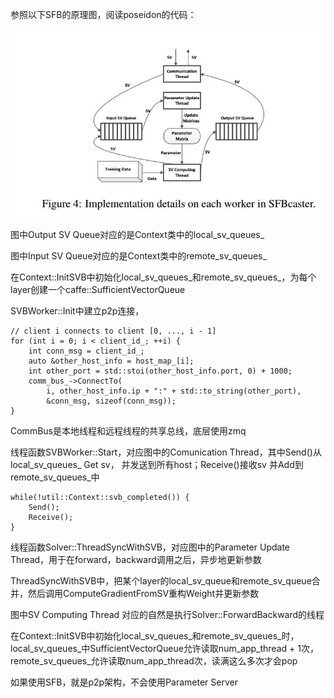 参照以下SFB的原理图，阅读poseidon的代码：

![](./images/SFBcaster.jpg)


图中Output SV Queue对应的是Context类中的local_sv_queues_

图中Input SV Queue对应的是Context类中的remote_sv_queues_

在Context::InitSVB中初始化local_sv_queues_和remote_sv_queues_，为每个layer创建一个caffe::SufficientVectorQueue


SVBWorker::Init中建立p2p连接，

	// client i connects to client [0, ..., i - 1]
	for (int i = 0; i < client_id_; ++i) {
	    int conn_msg = client_id_;
	    auto &other_host_info = host_map_[i];
	    int other_port = std::stoi(other_host_info.port, 0) + 1000;
	    comm_bus_->ConnectTo(
	        i, other_host_info.ip + ":" + std::to_string(other_port),
	        &conn_msg, sizeof(conn_msg));
	}

CommBus是本地线程和远程线程的共享总线，底层使用zmq

线程函数SVBWorker::Start，对应图中的Comunication Thread，其中Send()从local_sv_queues_ Get sv， 并发送到所有host；Receive()接收sv 并Add到remote_sv_queues_中

	while(!util::Context::svb_completed()) {
		Send();
		Receive();
	}  


线程函数Solver<Dtype>::ThreadSyncWithSVB，对应图中的Parameter Update Thread，用于在forward，backward调用之后，异步地更新参数

ThreadSyncWithSVB中，把某个layer的local_sv_queue和remote_sv_queue合并，然后调用ComputeGradientFromSV重构Weight并更新参数

图中SV Computing Thread 对应的自然是执行Solver<Dtype>::ForwardBackward的线程

在Context::InitSVB中初始化local_sv_queues_和remote_sv_queues_时，local_sv_queues_中SufficientVectorQueue允许读取num_app_thread + 1次，remote_sv_queues_允许读取num_app_thread次，读满这么多次才会pop

如果使用SFB，就是p2p架构，不会使用Parameter Server